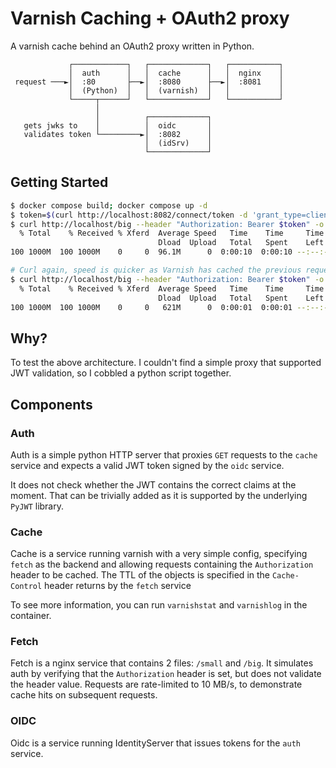 # Varnish Caching + OAuth2 proxy

A varnish cache behind an OAuth2 proxy written in Python.

```
             ┌────────────┐   ┌─────────────┐   ┌───────────┐
             │  auth      │   │  cache      │   │  nginx    │
 request ───►│  :80       ├──►│  :8080      ├──►│  :8081    │
             │  (Python)  │   │  (varnish)  │   │           │
             └─────┬──────┘   └─────────────┘   └───────────┘
                   │
                   │          ┌─────────────┐
   gets jwks to    │          │  oidc       │
   validates token └─────────►│  :8082      │
                              │  (idSrv)    │
                              └─────────────┘

```

## Getting Started

``` bash
$ docker compose build; docker compose up -d
$ token=$(curl http://localhost:8082/connect/token -d 'grant_type=client_credentials&client_id=cache.client&client_secret=secret&scope=cache' | jq .access_token -r)
$ curl http://localhost/big --header "Authorization: Bearer $token" -o /dev/null
  % Total    % Received % Xferd  Average Speed   Time    Time     Time  Current
                                 Dload  Upload   Total   Spent    Left  Speed
100 1000M  100 1000M    0     0  96.1M      0  0:00:10  0:00:10 --:--:-- 96.3M

# Curl again, speed is quicker as Varnish has cached the previous request
$ curl http://localhost/big --header "Authorization: Bearer $token" -o /dev/null
  % Total    % Received % Xferd  Average Speed   Time    Time     Time  Current
                                 Dload  Upload   Total   Spent    Left  Speed
100 1000M  100 1000M    0     0   621M      0  0:00:01  0:00:01 --:--:--  622M
```

## Why?

To test the above architecture. I couldn't find a simple proxy that supported JWT validation, so I cobbled a python script together.

## Components

### Auth

Auth is a simple python HTTP server that proxies `GET` requests to the `cache` service and expects a valid JWT token signed by the `oidc` service.

It does not check whether the JWT contains the correct claims at the moment. That can be trivially added as it is supported by the underlying `PyJWT` library.

### Cache

Cache is a service running varnish with a very simple config, specifying `fetch` as the backend and allowing requests containing the `Authorization` header to be cached. The TTL of the objects is specified in the `Cache-Control` header returns by the `fetch` service

To see more information, you can run `varnishstat` and `varnishlog` in the container.

### Fetch

Fetch is a nginx service that contains 2 files: `/small` and `/big`. It simulates auth by verifying that the `Authorization` header is set, but does not validate the header value. Requests are rate-limited to 10 MB/s, to demonstrate cache hits on subsequent requests.

### OIDC

Oidc is a service running IdentityServer that issues tokens for the `auth` service.
